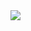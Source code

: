 <img src = "https://media.licdn.com/dms/image/C5622AQGCDACJwXhe-g/feedshare-shrink_1280/0/1676835658466?e=1679529600&v=beta&t=uBipNQ_JFpQLtvlHfasdU4javf9hfDVzIabZGQ67E8k" >
